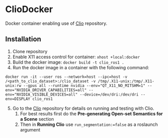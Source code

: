 # ClioDocker
Docker container enabling use of [Clio](https://github.com/MIT-SPARK/Clio) repository.

## Installation

1. Clone repository
2. Enable X11 access control for container: `xhost +local:docker`
3. Build the docker image: `docker build -t clio_ros1 .`
4. Run the docker image in a container with the following command: 
```
docker run -it --user ros --network=host --ipc=host -v /<path_to_clio_dataset>:/clio_dataset -v /tmp/.X11-unix:/tmp/.X11-unix:rw --gpus all --runtime nvidia --env="QT_X11_NO_MITSHM=1" --env="NVIDIA_DRIVER_CAPABILITIES=all" --env="NVIDIA_VISIBLE_DEVICES=all" --device=/dev/dri:/dev/dri --env=DISPLAY clio_ros1
```
5. Go to the [Clio](https://github.com/MIT-SPARK/Clio) repository for details on running and testing with Clio.
   1. For best results first do the **Pre-generating Open-set Semantics for a Scene** section
   2. Then in **Running Clio** use `run_segmentation:=false` as a roslaunch argument

